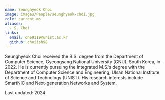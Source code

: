 ```yaml
---
name: Seunghyeok Choi
image: images/People/seunghyeok-choi.jpg
role: current-ms
aliases:
  - S. Choi
links:
  email: one9119@unist.ac.kr
  github: choiish98
---
```


Seunghyeok Choi received the B.S. degree from the Department of Computer Science, Gyeongsang National University (GNU), South Korea, in 2022. He is currently pursuing the Integrated M.S.’s degree with the Department of Computer Science and Engineering, Ulsan National Institute of Science and Technology (UNIST). His research interests include SmartNIC and Next-generation Networks and System.

Last updated: 2024